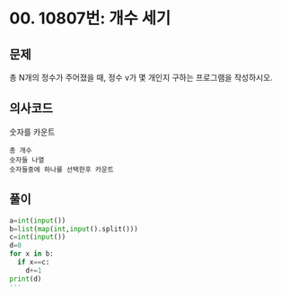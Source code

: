 # 00. 10807번: 개수 세기
## 문제
총 N개의 정수가 주어졌을 때, 정수 v가 몇 개인지 구하는 프로그램을 작성하시오.
## 의사코드
숫자를 카운트
```
총 개수
숫자들 나열
숫자들중에 하나를 선택한후 카운트
```

## 풀이
```python
a=int(input())
b=list(map(int,input().split()))
c=int(input())
d=0
for x in b:
  if x==c:
    d+=1
print(d)
'''
